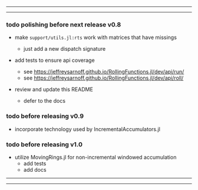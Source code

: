 
-----
-----

### todo polishing before next release v0.8

- make `support/utils.jl:rts` work with matrices that have missings
  - just add a new dispatch signature

- add tests to ensure api coverage
  - see https://jeffreysarnoff.github.io/RollingFunctions.jl/dev/api/run/
  - see https://jeffreysarnoff.github.io/RollingFunctions.jl/dev/api/roll/

- review and update this README
  - defer to the docs

### todo before releasing v0.9

- incorporate technology used by IncrementalAccumulators.jl

### todo before releasing v1.0

- utilize MovingRings.jl for non-incremental windowed accumulation
  - add tests
  - add docs

-----
-----
